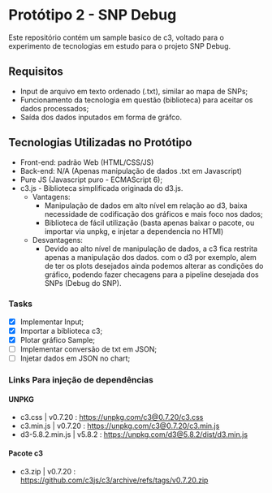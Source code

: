 # Protótipo 2 - SNP Debug 

Este repositório contém um sample basico de c3, voltado para o experimento de tecnologias em estudo para o projeto SNP Debug.

## Requisitos

* Input de arquivo em texto ordenado (.txt), similar ao mapa de SNPs;
* Funcionamento da tecnologia em questão (biblioteca) para aceitar os dados processados;
* Saída dos dados inputados em forma de gráfco.

## Tecnologias Utilizadas no Protótipo

* Front-end: padrão Web (HTML/CSS/JS)
* Back-end: N/A (Apenas manipulação de dados .txt em Javascript) 
* Pure JS (Javascript puro - ECMAScript 6);
* c3.js - Biblioteca simplificada originada do d3.js.
    * Vantagens:
        * Manipulação de dados em alto nível em relação ao d3, baixa necessidade de codificação dos gráficos e mais foco nos dados;
        * Biblioteca de fácil utilização (basta apenas baixar o pacote, ou importar via unpkg, e injetar a dependencia no HTMl)
    * Desvantagens:
        * Devido ao alto nível de manipulação de dados, a c3 fica restrita apenas a manipulação dos dados. com o d3 por exemplo, alem de ter os plots desejados ainda podemos alterar as condições do gráfico, podendo fazer checagens para a pipeline desejada dos SNPs (Debug do SNP).

### Tasks 

- [x] Implementar Input;
- [x] Importar a biblioteca c3;
- [x] Plotar gráfico Sample;
- [ ] Implementar conversão de txt em JSON;
- [ ] Injetar dados em JSON no chart;

### Links Para injeção de dependências

#### UNPKG

* c3.css | v0.7.20 : https://unpkg.com/c3@0.7.20/c3.css
* c3.min.js | v0.7.20 : https://unpkg.com/c3@0.7.20/c3.min.js
* d3-5.8.2.min.js | v5.8.2 : https://unpkg.com/d3@5.8.2/dist/d3.min.js

#### Pacote c3

* c3.zip | v0.7.20 : https://github.com/c3js/c3/archive/refs/tags/v0.7.20.zip